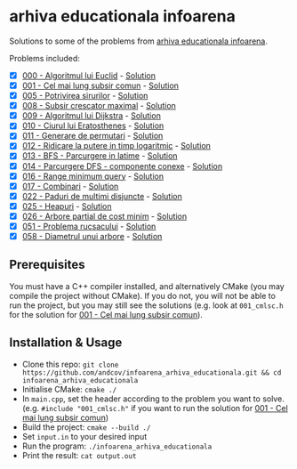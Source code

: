# arhiva educationala infoarena

Solutions to some of the problems from [arhiva educationala infoarena](https://infoarena.ro/arhiva-educationala).

Problems included:
 - [x] [000 - Algoritmul lui Euclid](https://infoarena.ro/problema/euclid2) - [Solution](https://github.com/andcov/infoarena_arhiva_educationala/blob/master/000_euclid2.h)
 - [x] [001 - Cel mai lung subsir comun](https://infoarena.ro/problema/cmlsc) - [Solution](https://github.com/andcov/infoarena_arhiva_educationala/blob/master/001_cmlsc.h)
 - [x] [005 - Potrivirea sirurilor](https://infoarena.ro/problema/strmatch) - [Solution](https://github.com/andcov/infoarena_arhiva_educationala/blob/master/005_strmatch.h)
 - [x] [008 - Subsir crescator maximal](https://infoarena.ro/problema/scmax) - [Solution](https://github.com/andcov/infoarena_arhiva_educationala/blob/master/008_scmax.h)
 - [x] [009 - Algoritmul lui Dijkstra](https://infoarena.ro/problema/dijkstra) - [Solution](https://github.com/andcov/infoarena_arhiva_educationala/blob/master/009_dijkstra.h)
 - [x] [010 - Ciurul lui Eratosthenes](https://infoarena.ro/problema/ciur) - [Solution](https://github.com/andcov/infoarena_arhiva_educationala/blob/master/010_ciur.h)
 - [x] [011 - Generare de permutari](https://infoarena.ro/problema/permutari) - [Solution](https://github.com/andcov/infoarena_arhiva_educationala/blob/master/011_permutari.h)
 - [x] [012 - Ridicare la putere in timp logaritmic](https://infoarena.ro/problema/lgput) - [Solution](https://github.com/andcov/infoarena_arhiva_educationala/blob/master/012_lgput.h)
 - [x] [013 - BFS - Parcurgere in latime](https://infoarena.ro/problema/bfs) - [Solution](https://github.com/andcov/infoarena_arhiva_educationala/blob/master/013_bfs.h)
 - [x] [014 - Parcurgere DFS - componente conexe](https://infoarena.ro/problema/dfs) - [Solution](https://github.com/andcov/infoarena_arhiva_educationala/blob/master/014_dfs.h)
 - [x] [016 - Range minimum query](https://infoarena.ro/problema/rmq) - [Solution](https://github.com/andcov/infoarena_arhiva_educationala/blob/master/016_rmq.h)
 - [x] [017 - Combinari](https://infoarena.ro/problema/combinari) - [Solution](https://github.com/andcov/infoarena_arhiva_educationala/blob/master/017_combinari.h)
 - [x] [022 - Paduri de multimi disjuncte](https://infoarena.ro/problema/disjoint) - [Solution](https://github.com/andcov/infoarena_arhiva_educationala/blob/master/022_disjoint.h)
 - [x] [025 - Heapuri](https://infoarena.ro/problema/heapuri) - [Solution](https://github.com/andcov/infoarena_arhiva_educationala/blob/master/025_heapuri.h)
 - [x] [026 - Arbore partial de cost minim](https://infoarena.ro/problema/apm) - [Solution](https://github.com/andcov/infoarena_arhiva_educationala/blob/master/026_apm.h)
 - [x] [051 - Problema rucsacului](https://infoarena.ro/problema/rucsac) - [Solution](https://github.com/andcov/infoarena_arhiva_educationala/blob/master/051_rucsac.h)
 - [x] [058 - Diametrul unui arbore](https://infoarena.ro/problema/darb) - [Solution](https://github.com/andcov/infoarena_arhiva_educationala/blob/master/058_darb.h)

## Prerequisites
You must have a C++ compiler installed, and alternatively CMake (you may compile the project without CMake). If you do not, you will not be able to run the project, but you may still see the solutions (e.g. look at `001_cmlsc.h` for the solution for [001 - Cel mai lung subsir comun](https://infoarena.ro/problema/cmlsc)). 

## Installation & Usage
 * Clone this repo: `git clone https://github.com/andcov/infoarena_arhiva_educationala.git && cd infoarena_arhiva_educationala`
 * Initialise CMake: `cmake ./`
 * In `main.cpp`, set the header according to the problem you want to solve. (e.g. `#include "001_cmlsc.h"` if you want to run the solution for [001 - Cel mai lung subsir comun](https://infoarena.ro/problema/cmlsc))
 * Build the project: `cmake --build ./`
 * Set `input.in` to your desired input
 * Run the program: `./infoarena_arhiva_educationala`
 * Print the result: `cat output.out`
